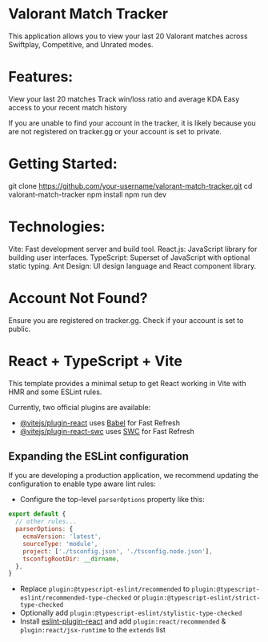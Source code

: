 
# Valorant Match Tracker
This application allows you to view your last 20 Valorant matches across Swiftplay, Competitive, and Unrated modes.

# Features:

View your last 20 matches
Track win/loss ratio and average KDA
Easy access to your recent match history

If you are unable to find your account in the tracker, it is likely because you are not registered on tracker.gg or your account is set to private.

# Getting Started:

git clone https://github.com/your-username/valorant-match-tracker.git
cd valorant-match-tracker
npm install
npm run dev


# Technologies:

Vite: Fast development server and build tool.
React.js: JavaScript library for building user interfaces.
TypeScript: Superset of JavaScript with optional static typing.
Ant Design: UI design language and React component library.

# Account Not Found?

Ensure you are registered on tracker.gg.
Check if your account is set to public.

# React + TypeScript + Vite

This template provides a minimal setup to get React working in Vite with HMR and some ESLint rules.

Currently, two official plugins are available:

- [@vitejs/plugin-react](https://github.com/vitejs/vite-plugin-react/blob/main/packages/plugin-react/README.md) uses [Babel](https://babeljs.io/) for Fast Refresh
- [@vitejs/plugin-react-swc](https://github.com/vitejs/vite-plugin-react-swc) uses [SWC](https://swc.rs/) for Fast Refresh

## Expanding the ESLint configuration

If you are developing a production application, we recommend updating the configuration to enable type aware lint rules:

- Configure the top-level `parserOptions` property like this:

```js
export default {
  // other rules...
  parserOptions: {
    ecmaVersion: 'latest',
    sourceType: 'module',
    project: ['./tsconfig.json', './tsconfig.node.json'],
    tsconfigRootDir: __dirname,
  },
}
```

- Replace `plugin:@typescript-eslint/recommended` to `plugin:@typescript-eslint/recommended-type-checked` or `plugin:@typescript-eslint/strict-type-checked`
- Optionally add `plugin:@typescript-eslint/stylistic-type-checked`
- Install [eslint-plugin-react](https://github.com/jsx-eslint/eslint-plugin-react) and add `plugin:react/recommended` & `plugin:react/jsx-runtime` to the `extends` list

